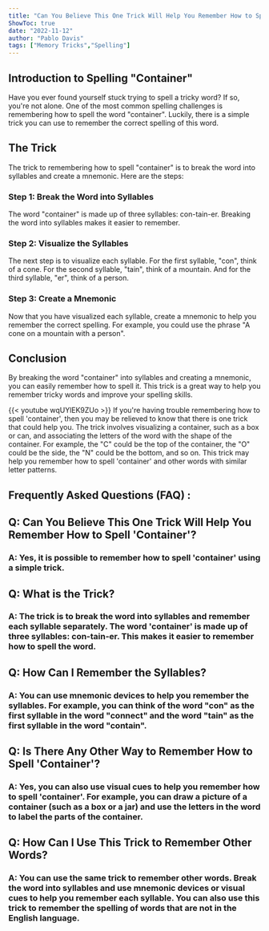 ```yaml
---
title: "Can You Believe This One Trick Will Help You Remember How to Spell 'Container'?"
ShowToc: true 
date: "2022-11-12"
author: "Pablo Davis" 
tags: ["Memory Tricks","Spelling"]
---
```

## Introduction to Spelling "Container"

Have you ever found yourself stuck trying to spell a tricky word? If so, you're not alone. One of the most common spelling challenges is remembering how to spell the word "container". Luckily, there is a simple trick you can use to remember the correct spelling of this word.

## The Trick

The trick to remembering how to spell "container" is to break the word into syllables and create a mnemonic. Here are the steps:

### Step 1: Break the Word into Syllables

The word "container" is made up of three syllables: con-tain-er. Breaking the word into syllables makes it easier to remember.

### Step 2: Visualize the Syllables

The next step is to visualize each syllable. For the first syllable, "con", think of a cone. For the second syllable, "tain", think of a mountain. And for the third syllable, "er", think of a person.

### Step 3: Create a Mnemonic

Now that you have visualized each syllable, create a mnemonic to help you remember the correct spelling. For example, you could use the phrase "A cone on a mountain with a person".

## Conclusion

By breaking the word "container" into syllables and creating a mnemonic, you can easily remember how to spell it. This trick is a great way to help you remember tricky words and improve your spelling skills.

{{< youtube wqUYlEK9ZUo >}} 
If you're having trouble remembering how to spell 'container', then you may be relieved to know that there is one trick that could help you. The trick involves visualizing a container, such as a box or can, and associating the letters of the word with the shape of the container. For example, the "C" could be the top of the container, the "O" could be the side, the "N" could be the bottom, and so on. This trick may help you remember how to spell 'container' and other words with similar letter patterns.

## Frequently Asked Questions (FAQ) :
<h2>Q: Can You Believe This One Trick Will Help You Remember How to Spell 'Container'?</h2>

<h3>A: Yes, it is possible to remember how to spell 'container' using a simple trick.</h3>

<h2>Q: What is the Trick?</h2>

<h3>A: The trick is to break the word into syllables and remember each syllable separately. The word 'container' is made up of three syllables: con-tain-er. This makes it easier to remember how to spell the word.</h3>

<h2>Q: How Can I Remember the Syllables?</h2>

<h3>A: You can use mnemonic devices to help you remember the syllables. For example, you can think of the word "con" as the first syllable in the word "connect" and the word "tain" as the first syllable in the word "contain".</h3>

<h2>Q: Is There Any Other Way to Remember How to Spell 'Container'?</h2>

<h3>A: Yes, you can also use visual cues to help you remember how to spell 'container'. For example, you can draw a picture of a container (such as a box or a jar) and use the letters in the word to label the parts of the container.</h3>

<h2>Q: How Can I Use This Trick to Remember Other Words?</h2>

<h3>A: You can use the same trick to remember other words. Break the word into syllables and use mnemonic devices or visual cues to help you remember each syllable. You can also use this trick to remember the spelling of words that are not in the English language.</h3>





